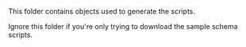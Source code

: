 This folder contains objects used to generate the scripts.

Ignore this folder if you're only trying to download the sample schema scripts.
